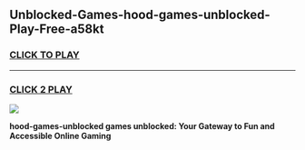 
## Unblocked-Games-hood-games-unblocked-Play-Free-a58kt
<h3>
<a href="https://premium76.site?title=hood-games-unblocked&ref=10A">CLICK TO PLAY</a></h3>
<hr>

<h3>
<a href="https://premium76.site?title=hood-games-unblocked&ref=10A">CLICK 2 PLAY</a>
  
</h3>

<a href="https://premium76.site?title=hood-games-unblocked&ref=10A"><img src="https://clearcache.store/games.png"></a>


**hood-games-unblocked games unblocked: Your Gateway to Fun and Accessible Online Gaming**
